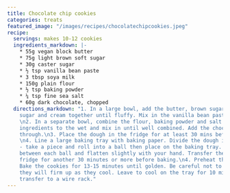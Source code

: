 ```yaml
---
title: Chocolate chip cookies
categories: treats
featured_image: "/images/recipes/chocolatechipcookies.jpeg"
recipe:
  servings: makes 10-12 cookies
  ingredients_markdown: |-
    * 55g vegan block butter
    * 75g light brown soft sugar
    * 30g caster sugar
    * ½ tsp vanilla bean paste
    * 3 tbsp soya milk
    * 150g plain flour
    * ½ tsp baking powder
    * ¼ tsp fine sea salt
    * 60g dark chocolate, chopped
  directions_markdown: "1. In a large bowl, add the butter, brown sugar and caster
    sugar and cream together until fluffy. Mix in the vanilla bean paste and milk.
    \n2. In a separate bowl, combine the flour, baking powder and salt. Add the dry
    ingredients to the wet and mix in until well combined. Add the chocolate and stir
    through.\n3. Place the dough in the fridge for at least 30 mins before shaping.
    \n4. Line a large baking tray with baking paper. Divide the dough into equal portions
    - take a piece and roll into a ball then place on the baking tray. Leave space
    between each ball and flatten slightly with your hand. Transfer the tray to the
    fridge for another 30 minutes or more before baking.\n4. Preheat the oven to 180°C.
    Bake the cookies for 13-15 minutes until golden. Be careful not to overbake as
    they will firm up as they cool. Leave to cool on the tray for 10 minutes then
    transfer to a wire rack."
---
```

